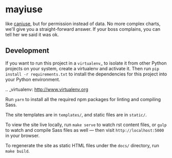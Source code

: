 # mayiuse
like [caniuse](http://caniuse.com/),
but for permission instead of data.
No more complex charts,
we'll give you a straight-forward answer.
If your boss complains,
you can tell her we
said it was ok.


Development
-----------

If you want to run this project in a `virtualenv`_
to isolate it from other Python projects on your system,
create a virtualenv and activate it.
Then run ``pip install -r requirements.txt``
to install the dependencies for this project
into your Python environment.

.. _virtualenv: http://www.virtualenv.org

Run ``yarn`` to install
all the required npm packages
for linting and compiling Sass.

The site templates are in ``templates/``,
and static files are in ``static/``.

To view the site live locally,
run ``make serve`` to watch rst content files,
or ``gulp`` to watch and compile Sass files as well —
then visit ``http://localhost:5000`` in your browser.

To regenerate the site as static HTML files
under the ``docs/`` directory,
run ``make build``.
